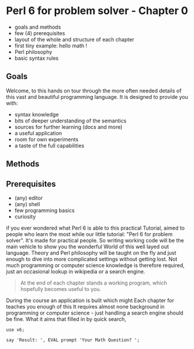 

Perl 6 for problem solver - Chapter 0
=====================================


   * goals and methods
   * few (4) prerequisites
   * layout of the whole and structure of each chapter
   * first tiny example: hello math !
   * Perl philosophy
   * basic syntax rules


Goals
-----

Welcome,
to this hands on tour through the more often needed details of this vast and beautiful
programming language. It is designed to provide you with:

   - syntax knowledge
   - bits of deeper understanding of the semantics
   - sources for further learning (docs and more)
   - a useful application
   - room for own experiments
   - a taste of the full capabilities


Methods
-------



Prerequisites
-------------


   - (any) editor
   - (any) shell
   - few programming basics
   - curiosity

if you ever wondered what Perl 6 is able
 to this practical Tutorial, aimed to people who learn the most while
our little tutorial: "Perl 6 for problem solver".
It's made for practical people. So writing working code will be the main vehicle
to show you the wonderful World of this well layed out language.
Theory and Perl philosophy will be taught on the fly and just enough to dive
into more complicated settings without getting lost. Not much programming or
computer science knowledge is therefore required, just an occasional 
lookup in wikipedia or a search engine.

> At the end of each chapter stands a working program,
> which hopefully becomes useful to you. 


During the course an application
is built which might 
Each chapter
for teaches you enough of this 
It requires almost none background in programming or computer science -
just handling a search engine should be fine.
What it aims that filled in by quick search,


`use v6;`
 
`say 'Result: ', EVAL prompt 'Your Math Question? ';`